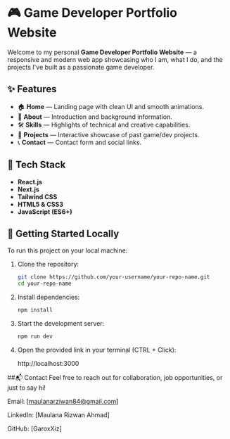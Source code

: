 # 🎮 Game Developer Portfolio Website

Welcome to my personal **Game Developer Portfolio Website** — a responsive and modern web app showcasing who I am, what I do, and the projects I've built as a passionate game developer.

## ✨ Features

- 🏠 **Home** — Landing page with clean UI and smooth animations.
- 👤 **About** — Introduction and background information.
- 🛠️ **Skills** — Highlights of technical and creative capabilities.
- 📂 **Projects** — Interactive showcase of past game/dev projects.
- 📞 **Contact** — Contact form and social links.

## 🧰 Tech Stack

- **React.js**
- **Next.js**
- **Tailwind CSS**
- **HTML5 & CSS3**
- **JavaScript (ES6+)**

## 🚀 Getting Started Locally

To run this project on your local machine:

1. Clone the repository:

   ```bash
   git clone https://github.com/your-username/your-repo-name.git
   cd your-repo-name
   ```

2. Install dependencies:

   ```bash
   npm install

   ```

3. Start the development server:

   ```bash
   npm run dev
   ```

4. Open the provided link in your terminal (CTRL + Click):

   http://localhost:3000

##📬 Contact
Feel free to reach out for collaboration, job opportunities, or just to say hi!

Email: [maulanarziwan84@gmail.com]

LinkedIn: [Maulana Rizwan Ahmad]

GitHub: [GaroxXiz]

```

```
